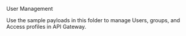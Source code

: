 User Management

Use the sample payloads in this folder to manage Users, groups, and Access profiles in API Gateway.